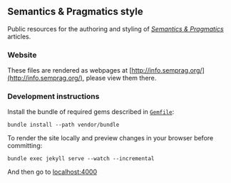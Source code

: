 ## Semantics & Pragmatics style

Public resources for the authoring and styling of [_Semantics & Pragmatics_](http://semprag.org/) articles.


### Website

These files are rendered as webpages at [http://info.semprag.org/](http://info.semprag.org/),
please view them there.


### Development instructions

Install the bundle of required gems described in [`Gemfile`](Gemfile):

    bundle install --path vendor/bundle

To render the site locally and preview changes in your browser before committing:

    bundle exec jekyll serve --watch --incremental

And then go to [localhost:4000](http://localhost:4000)
